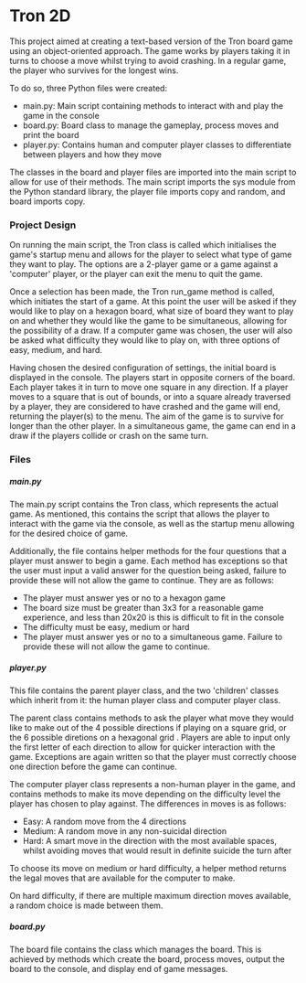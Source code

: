 # Tron 2D

This project aimed at creating a text-based version of the Tron board game using an object-oriented approach. The game works by players taking it in turns to choose a move whilst trying to avoid crashing. In a regular game, the player who survives for the longest wins.


To do so, three Python files were created: 
- main.py: Main script containing methods to interact with and play the game in the console
- board.py: Board class to manage the gameplay, process moves and print the board
- player.py: Contains human and computer player classes to differentiate between players and how they move

The classes in the board and player files are imported into the main script to allow for use of their methods. The main script imports the sys module from the Python standard library, the player file imports copy and random, and board imports copy.

### Project Design

On running the main script, the Tron class is called which initialises the game's startup menu and allows for the player to select what type of game they want to play. The options are a 2-player game or a game against a 'computer' player, or the player can exit the menu to quit the game.

Once a selection has been made, the Tron run_game method is called, which initiates the start of a game. At this point the user will be asked if they would like to play on a hexagon board, what size of board they want to play on and whether they would like the game to be simultaneous, allowing for the possibility of a draw. If a computer game was chosen, the user will also be asked what difficulty they would like to play on, with three options of easy, medium, and hard.

Having chosen the desired configuration of settings, the initial board is displayed in the console. The players start in opposite corners of the board. Each player takes it in turn to move one square in any direction. If a player moves to a square that is out of bounds, or into a square already traversed by a player, they are considered to have crashed and the game will end, returning the player(s) to the menu. The aim of the game is to survive for longer than the other player. In a simultaneous game, the game can end in a draw if the players collide or crash on the same turn.

### Files

##### main.py

The main.py script contains the Tron class, which represents the actual game. As mentioned, this contains the script that allows the player to interact with the game via the console, as well as the startup menu allowing for the desired choice of game.

Additionally, the file contains helper methods for the four questions that a player must answer to begin a game. Each method has exceptions so that the user must input a valid answer for the question being asked, failure to provide these will not allow the game to continue. They are as follows:
- The player must answer yes or no to a hexagon game
- The board size must be greater than 3x3 for a reasonable game experience, and less than 20x20 is this is difficult to fit in the console
- The difficulty must be easy, medium or hard
- The player must answer yes or no to a simultaneous game. Failure to provide these will not allow the game to continue.

##### player.py

This file contains the parent player class, and the two 'children' classes which inherit from it: the human player class and computer player class.

The parent class contains methods to ask the player what move they would like to make out of the 4 possible directions if playing on a square grid, or the 6 possible diretions on a hexagonal grid . Players are able to input only the first letter of each direction to allow for quicker interaction with the game. Exceptions are again written so that the player must correctly choose one direction before the game can continue.

The computer player class represents a non-human player in the game, and contains methods to make its move depending on the difficulty level the player has chosen to play against. The differences in moves is as follows:

- Easy: A random move from the 4 directions
- Medium: A random move in any non-suicidal direction
- Hard: A smart move in the direction with the most available spaces, whilst avoiding moves that would result in definite suicide the turn after

To choose its move on medium or hard difficulty, a helper method returns the legal moves that are available for the computer to make. 

On hard difficulty, if there are multiple maximum direction moves available, a random choice is made between them.


##### board.py

The board file contains the class which manages the board. This is achieved by methods which create the board, process moves, output the board to the console, and display end of game messages.
